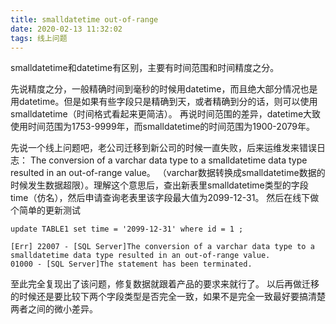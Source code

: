 ```yaml
---
title: smalldatetime out-of-range
date: 2020-02-13 11:32:02
tags: 线上问题
---
```


smalldatetime和datetime有区别，主要有时间范围和时间精度之分。
<!--more--> 先说精度之分，一般精确时间到毫秒的时候用datetime，而且绝大部分情况也是用datetime。但是如果有些字段只是精确到天，或者精确到分的话，则可以使用smalldatetime（时间格式看起来更简洁）。 再说时间范围的差异，datetime大致使用时间范围为1753-9999年，而smalldatetime的时间范围为1900-2079年。

先说一个线上问题吧，老公司迁移到新公司的时候一直失败，后来运维发来错误日志： The conversion of a varchar data type to a smalldatetime data type resulted in an out-of-range value。 （varchar数据转换成smalldatetime数据的时候发生数据超限）。理解这个意思后，查出新表里smalldatetime类型的字段time（仿名），然后申请查询老表里该字段最大值为2099-12-31。 然后在线下做个简单的更新测试

```
update TABLE1 set time = '2099-12-31' where id = 1 ;

[Err] 22007 - [SQL Server]The conversion of a varchar data type to a smalldatetime data type resulted in an out-of-range value.
01000 - [SQL Server]The statement has been terminated.
```
至此完全复现出了该问题，修复数据就跟着产品的要求来就行了。
以后再做迁移的时候还是要比较下两个字段类型是否完全一致，如果不是完全一致最好要搞清楚两者之间的微小差异。